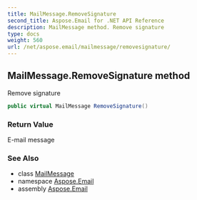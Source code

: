 ```yaml
---
title: MailMessage.RemoveSignature
second_title: Aspose.Email for .NET API Reference
description: MailMessage method. Remove signature
type: docs
weight: 560
url: /net/aspose.email/mailmessage/removesignature/
---
```

## MailMessage.RemoveSignature method

Remove signature

```csharp
public virtual MailMessage RemoveSignature()
```

### Return Value

E-mail message

### See Also

* class [MailMessage](../)
* namespace [Aspose.Email](../../mailmessage/)
* assembly [Aspose.Email](../../../)



